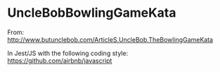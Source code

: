 # UncleBobBowlingGameKata

From: http://www.butunclebob.com/ArticleS.UncleBob.TheBowlingGameKata

In Jest/JS with the following coding style: https://github.com/airbnb/javascript
